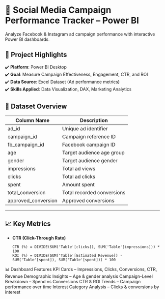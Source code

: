# 🚀 Social Media Campaign Performance Tracker – Power BI

Analyze Facebook & Instagram ad campaign performance with interactive Power BI dashboards.

## 📌 Project Highlights
✔️ **Platform**: Power BI Desktop  
✔️ **Goal**: Measure Campaign Effectiveness, Engagement, CTR, and ROI  
✔️ **Data Source**: Excel Dataset (Ad performance metrics)  
✔️ **Skills Applied**: Data Visualization, DAX, Marketing Analytics  


## 📂 Dataset Overview
| Column Name         | Description |
|---------------------|-------------|
| ad_id               | Unique ad identifier |
| campaign_id         | Campaign reference ID |
| fb_campaign_id      | Facebook campaign ID |
| age                 | Target audience age group |
| gender              | Target audience gender |
| impressions         | Total ad views |
| clicks              | Total ad clicks |
| spent               | Amount spent |
| total_conversion    | Total recorded conversions |
| approved_conversion | Approved conversions |

---

## 📈 Key Metrics
- **CTR (Click-Through Rate)**  
  ```DAX
  CTR (%) = DIVIDE(SUM('Table'[clicks]), SUM('Table'[impressions])) * 100
  ROI (%) = DIVIDE(SUM('Table'[Estimated Revenue]) - SUM('Table'[spent]), SUM('Table'[spent])) * 100

📊 Dashboard Features
KPI Cards – Impressions, Clicks, Conversions, CTR, Revenue
Demographic Insights – Age & gender analysis
Campaign-Level Breakdown – Spend vs Conversions
CTR & ROI Trends – Campaign performance over time
Interest Category Analysis – Clicks & conversions by interest
